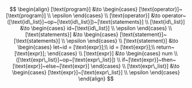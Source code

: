 $$
\begin{align}
[\text{program}] &\to \begin{cases} [\text{operator}]~[\text{program}] \\
                              \epsilon \end{cases}
\\
[\text{operator}] &\to operator~([\text{id\_list}]~op~[\text{id\_list}])~[\text{statements}]
\\
[\text{id\_list}] &\to \begin{cases} id~[\text{id\_list}] \\
                                     \epsilon \end{cases}
\\
[\text{statements}] &\to \begin{cases} [\text{statement}]~ [\text{statements}] \\
                                            \epsilon \end{cases}
\\
[\text{statement}] &\to \begin{cases} let~id = [\text{expr}];\\
                       id = [\text{expr}];\\
                       return~[\text{expr}]; \end{cases}
\\
[\text{expr}] &\to \begin{cases} num \\
                    ([\text{expr\_list}]~op~[\text{expr\_list}]) \\
                    if~[\text{expr}]~then~[\text{expr}]~else~[\text{expr}]
                    \end{cases} \\
[\text{expr\_list}] &\to \begin{cases} [\text{expr}]~[\text{expr\_list}] \\
                        \epsilon \end{cases}
\end{align}
$$
